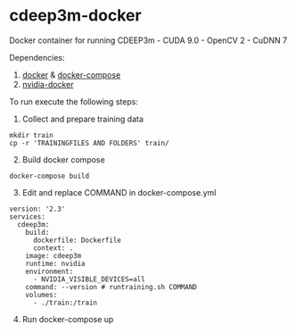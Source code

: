 # cdeep3m-docker
Docker container for running CDEEP3m - CUDA 9.0 - OpenCV 2 - CuDNN 7

Dependencies:

1) [docker](https://www.digitalocean.com/community/tutorials?q=+How+To+Install+and+Use+Docker+on+Ubuntu) & [docker-compose](https://www.digitalocean.com/community/tutorials?q=Docker+Compose+on+Ubuntu)  
2) [nvidia-docker](https://github.com/NVIDIA/nvidia-docker) 

To run execute the following steps:

1) Collect and prepare training data

```
mkdir train
cp -r 'TRAININGFILES AND FOLDERS' train/
```

2) Build docker compose
```
docker-compose build 
```
3) Edit and replace COMMAND in docker-compose.yml      

```
version: '2.3'
services:
  cdeep3m:
    build:
      dockerfile: Dockerfile
      context: .
    image: cdeep3m
    runtime: nvidia
    environment:
      - NVIDIA_VISIBLE_DEVICES=all
    command: --version # runtraining.sh COMMAND 
    volumes:
      - ./train:/train
```

4) Run docker-compose up
